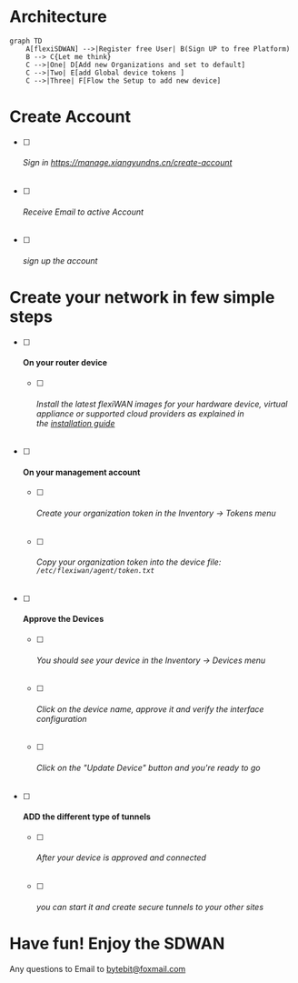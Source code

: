 # Architecture

```mermaid
graph TD
    A[flexiSDWAN] -->|Register free User| B(Sign UP to free Platform)
    B --> C{Let me think}
    C -->|One| D[Add new Organizations and set to default]
    C -->|Two| E[add Global device tokens ]
    C -->|Three| F[Flow the Setup to add new device]
```

# Create Account

- [ ] ###### Sign in https://manage.xiangyundns.cn/create-account

- [ ] ###### Receive Email to active Account

- [ ] ###### sign up the account



# Create your network in few simple steps

- [ ] #### On your router device
  
  - [ ] ###### Install the latest flexiWAN images for your hardware device, virtual appliance or supported cloud providers as explained in the [installation guide](https://docs.flexiwan.com/installation/getting-installing.html)

- [ ] #### On your management account
  
  - [ ] ###### Create your organization token in the Inventory → Tokens menu
  
  - [ ] ###### Copy your organization token into the device file:   `/etc/flexiwan/agent/token.txt`

- [ ] #### Approve the Devices
  
  - [ ] ###### You should see your device in the Inventory → Devices menu
  
  - [ ] ###### Click on the device name, approve it and verify the interface configuration
  
  - [ ] ###### Click on the "Update Device" button and you're ready to go

- [ ] #### ADD the different type of tunnels
  
  - [ ] ###### After your device is approved and connected
  
  - [ ] ###### you can start it and create secure tunnels to your other sites

# Have fun! Enjoy the SDWAN

Any questions to Email to bytebit@foxmail.com
